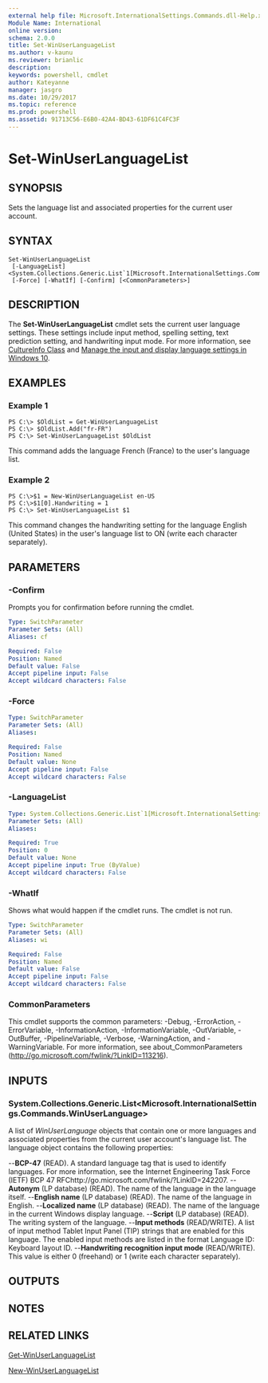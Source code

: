 ```yaml
---
external help file: Microsoft.InternationalSettings.Commands.dll-Help.xml
Module Name: International
online version: 
schema: 2.0.0
title: Set-WinUserLanguageList
ms.author: v-kaunu
ms.reviewer: brianlic
description: 
keywords: powershell, cmdlet
author: Kateyanne
manager: jasgro
ms.date: 10/29/2017
ms.topic: reference
ms.prod: powershell
ms.assetid: 91713C56-E6B0-42A4-BD43-61DF61C4FC3F
---
```


# Set-WinUserLanguageList

## SYNOPSIS
Sets the language list and associated properties for the current user account.

## SYNTAX

```
Set-WinUserLanguageList
 [-LanguageList] <System.Collections.Generic.List`1[Microsoft.InternationalSettings.Commands.WinUserLanguage]>
 [-Force] [-WhatIf] [-Confirm] [<CommonParameters>]
```

## DESCRIPTION
The **Set-WinUserLanguageList** cmdlet sets the current user language settings.
These settings include input method, spelling setting, text prediction setting, and handwriting input mode.
For more information, see [CultureInfo Class](https://go.microsoft.com/fwlink/?LinkID=242306) and [Manage the input and display language settings in Windows 10](https://support.microsoft.com/help/4496404/windows-10-manage-the-input-and-display-language#input_language).

## EXAMPLES

### Example 1
```
PS C:\> $OldList = Get-WinUserLanguageList
PS C:\> $OldList.Add("fr-FR")
PS C:\> Set-WinUserLanguageList $OldList
```

This command adds the language French (France) to the user's language list.

### Example 2
```
PS C:\>$1 = New-WinUserLanguageList en-US
PS C:\>$1[0].Handwriting = 1
PS C:\> Set-WinUserLanguageList $1
```

This command changes the handwriting setting for the language English (United States) in the user's language list to ON (write each character separately).

## PARAMETERS

### -Confirm
Prompts you for confirmation before running the cmdlet.

```yaml
Type: SwitchParameter
Parameter Sets: (All)
Aliases: cf

Required: False
Position: Named
Default value: False
Accept pipeline input: False
Accept wildcard characters: False
```

### -Force


```yaml
Type: SwitchParameter
Parameter Sets: (All)
Aliases: 

Required: False
Position: Named
Default value: None
Accept pipeline input: False
Accept wildcard characters: False
```

### -LanguageList


```yaml
Type: System.Collections.Generic.List`1[Microsoft.InternationalSettings.Commands.WinUserLanguage]
Parameter Sets: (All)
Aliases: 

Required: True
Position: 0
Default value: None
Accept pipeline input: True (ByValue)
Accept wildcard characters: False
```

### -WhatIf
Shows what would happen if the cmdlet runs.
The cmdlet is not run.

```yaml
Type: SwitchParameter
Parameter Sets: (All)
Aliases: wi

Required: False
Position: Named
Default value: False
Accept pipeline input: False
Accept wildcard characters: False
```

### CommonParameters
This cmdlet supports the common parameters: -Debug, -ErrorAction, -ErrorVariable, -InformationAction, -InformationVariable, -OutVariable, -OutBuffer, -PipelineVariable, -Verbose, -WarningAction, and -WarningVariable. For more information, see about_CommonParameters (http://go.microsoft.com/fwlink/?LinkID=113216).

## INPUTS

### System.Collections.Generic.List<Microsoft.InternationalSettings.Commands.WinUserLanguage>
A list of *WinUserLanguage* objects that contain one or more languages and associated properties from the current user account's language list. 
The language object contains the following properties:

--**BCP-47** (READ). A standard language tag that is used to identify languages. For more information, see the Internet Engineering Task Force (IETF) BCP 47 RFChttp://go.microsoft.com/fwlink/?LinkID=242207.
--**Autonym** (LP database) (READ). The name of the language in the language itself.
--**English name** (LP database) (READ). The name of the language in English.
--**Localized name** (LP database) (READ). The name of the language in the current Windows display language.
--**Script** (LP database) (READ). The writing system of the language.
--**Input methods** (READ/WRITE). A list of input method Tablet Input Panel (TIP) strings that are enabled for this language. The enabled input methods are listed in the format Language ID: Keyboard layout ID.
--**Handwriting recognition input mode** (READ/WRITE). This value is either 0 (freehand) or 1 (write each character separately).

## OUTPUTS

## NOTES

## RELATED LINKS

[Get-WinUserLanguageList](./Get-WinUserLanguageList.md)

[New-WinUserLanguageList](./New-WinUserLanguageList.md)
